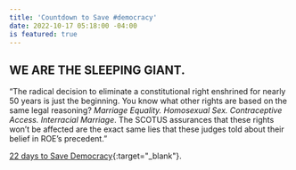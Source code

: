 ```yaml
---
title: 'Countdown to Save #democracy'
date: 2022-10-17 05:18:00 -04:00
is featured: true
---
```


## WE ARE THE SLEEPING GIANT. 

“The radical decision to eliminate a constitutional right enshrined for nearly 50 years is just the beginning. You know what other rights are based on the same legal reasoning? *Marriage Equality. Homosexual Sex. Contraceptive Access. Interracial Marriage*. The SCOTUS assurances that these rights won’t be affected are the exact same lies that these judges told about their belief in ROE’s precedent.”

[22 days to Save Democracy](https://crushthecoup.org/arizona?link_id=1&can_id=5b37021dbc0c923fe37b06811eb9fbb5&source=email-23-days-to-save-democracy&email_referrer=email_1697275&email_subject=_-democracy-is-endangered-by-maga-extremists-help-crush-the-coup){:target="_blank"}.
